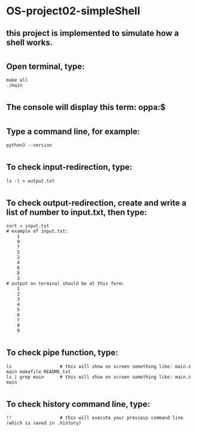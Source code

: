 # OS-project02-simpleShell
## this project is implemented to simulate how a shell works.
#
## Open terminal, type:
    make all
    ./main
#
## The console will display this term: oppa:$
#
## Type a command line, for example: 
    python3 --version
#
## To check input-redirection, type:
    ls -l > output.txt
#   
## To check output-redirection, create and write a list of number to input.txt, then type:
    sort < input.txt
    # example of input.txt:
        1
        9
        7
        5
        2
        4
        6
        8
        3
    # output on terminal should be at this form:
        1
        2
        3
        4
        5
        6
        7
        8
        9
#
## To check pipe function, type:
    ls                  # this will show on screen something like: main.c main makefile README.txt
    ls | grep main      # this will show on screen something like: main.c main
#
## To check history command line, type:
    !!                  # this will execute your previous command line (which is saved in .history)
